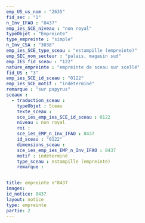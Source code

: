 ```yaml
---
emp_US_us_nom : "2635"
fid_sec : "1"
n_Inv_IFAO : "8437"
emp_ies_SCE_niveau : "non royal"
typeObjet : "Empreinte"
type_empreinte : "simple"
n_Inv_CSA : "3038"
emp_ies_SCE_type_sceau : "estampille (empreinte)"
emp_SEC_nom_secteur : "palais, magasin sud"
emp_IES_fid_sceau : "122"
nature_empreinte : "empreinte de sceau sur scellé"
fid_US : "3"
emp_ies_SCE_id_sceau : "0122"
emp_ies_SCE_motif : "indéterminé"
remarque : "sur papyrus"
sceaux :
  - traduction_sceau : 
    typeObjet : Sceau
    texte_sceau : 
    sce_ies_emp_ies_SCE_id_sceau : 0122
    niveau : non royal
    roi : 
    sce_ies_EMP_n_Inv_IFAO : 8437
    id_sceau : "0122"
    dimensions_sceau : 
    sce_ies_emp_ies_EMP_n_Inv_IFAO : 8437
    motif : indéterminé
    type_sceau : estampille (empreinte)
    remarque : 


title: empreinte n°8437
images: 
id_notice: 8437
layout: notice
type: empreinte
partie: 2
---
```

